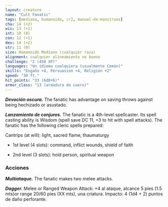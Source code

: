 ```yaml
---
layout: creature
name: "Cult Fanatic"
tags: [mediana, humanoide, cr2, manual-de-monstruos]
cha: 14 (+2)
wis: 13 (+1)
int: 10 (0)
con: 12 (+1)
dex: 14 (+2)
str: 11 (0)
size: Humanoide Mediano (cualquier raza)
alignment: cualquier alineamiento no bueno
challenge: "2 (450 XP)"
languages: "Un idioma cualquiera (usualmente Común)"
skills: "Engaño +4, Persuasión +4, Religión +2"
speed: "30 ft."
hit_points: "33 (6d8+6)"
armor_class: "13 (armadura de cuero)"
---
```


***Devoción oscura.*** The fanatic has advantage on saving throws against being hechizado or asustado.

***Lanzamiento de conjuros.*** The fanatic is a 4th-level spellcaster. Its spell casting ability is Wisdom (spell save DC 11, +3 to hit with spell attacks). The fanatic has the following cleric spells prepared:

Cantrips (at will): light, sacred flame, thaumaturgy

* 1st level (4 slots): command, inflict wounds, shield of faith

* 2nd level (3 slots): hold person, spiritual weapon

### Acciones

***Multiataque.*** The fanatic makes two melee attacks.

***Dagger.*** Melee or Ranged Weapon Attack: +4 al ataque, alcance 5 pies (1.5 mts)or range 20/60 pies (XX mts), una criatura. Impacto: 4 (1d4 + 2) puntos de daño perforante.